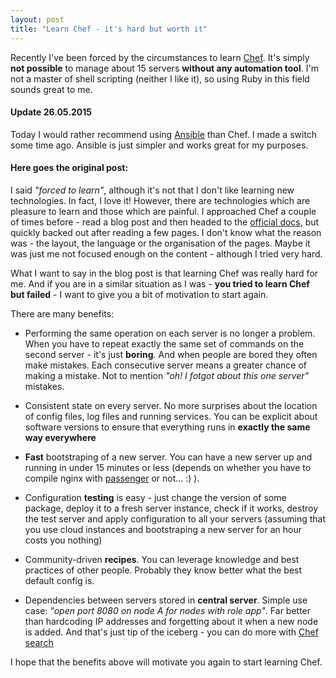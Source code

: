 ```yaml
---
layout: post
title: "Learn Chef - it's hard but worth it"
---
```


Recently I've been forced by the circumstances to learn [Chef](http://www.getchef.com/chef/). It's simply **not possible** to manage about 15 servers **without any automation tool**. I'm not a master of shell scripting (neither I like it), so using Ruby in this field sounds great to me.

#### Update 26.05.2015

Today I would rather recommend using [Ansible](http://docs.ansible.com/) than Chef. I made a switch some time ago. Ansible is just simpler and works great for my purposes.

#### Here goes the original post:

I said *"forced to learn"*, although it's not that I don't like learning new technologies. In fact, I love it! However, there are technologies which are pleasure to learn and those which are painful. I approached Chef a couple of times before - read a blog post and then headed to the [official docs](http://docs.opscode.com/), but quickly backed out after reading a few pages. I don't know what the reason was - the layout, the language or the organisation of the pages. Maybe it was just me not focused enough on the content - although I tried very hard.

What I want to say in the blog post is that learning Chef was really hard for me. And if you are in a similar situation as I was - **you tried to learn Chef but failed** - I want to give you a bit of motivation to start again.

There are many benefits:

* Performing the same operation on each server is no longer a problem. When you have to repeat exactly the same set of commands on the second server - it's just **boring**. And when people are bored they often make mistakes. Each consecutive server means a greater chance of making a mistake. Not to mention *"oh! I fotgot about this one server"* mistakes.

* Consistent state on every server. No more surprises about the location of config files, log files and running services. You can be explicit about software versions to ensure that everything runs in **exactly the same way everywhere**

* **Fast** bootstraping of a new server. You can have a new server up and running in under 15 minutes or less (depends on whether you have to compile nginx with [passenger](https://www.phusionpassenger.com/) or not... :) ).

* Configuration **testing** is easy - just change the version of some package, deploy it to a fresh server instance, check if it works, destroy the test server and apply configuration to all your servers (assuming that you use cloud instances and bootstraping a new server for an hour costs you nothing)

* Community-driven **recipes**. You can leverage knowledge and best practices of other people. Probably they know better what the best default config is.

* Dependencies between servers stored in **central server**. Simple use case: *"open port 8080 on node A for nodes with role app"*. Far better than hardcoding IP addresses and forgetting about it when a new node is added. And that's just tip of the iceberg - you can do more with [Chef search](http://docs.opscode.com/essentials_search.html#partial-search)


I hope that the benefits above will motivate you again to start learning Chef.
